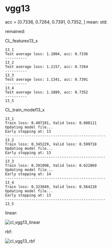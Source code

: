 # vgg13
acc = [0.7336, 0.7264, 0.7391, 0.7352, ] mean: std: 

remained:

CL_features13_x
```
13_1
Test average loss: 1.1004, acc: 0.7336
----------
13_2
Test average loss: 1.2157, acc: 0.7264
----------
13_3
Test average loss: 1.1341, acc: 0.7391
----------
13_4
Test average loss: 1.1889, acc: 0.7352
----------
13_5

```

CL_train_model13_x
```
13_1
Train loss: 0.407191, Valid loss: 0.608111
Updating model file...
Early stopping at: 13
----------------------------------------------
13_2
Train loss: 0.345229, Valid loss: 0.599718
Updating model file...
Early stopping at: 13
----------------------------------------------
13_3
Train loss: 0.391098, Valid loss: 0.622869
Updating model file...
Early stopping at: 14
----------------------------------------------
13_4
Train loss: 0.323849, Valid loss: 0.564210
Updating model file...
Early stopping at: 13
----------------------------------------------
13_5

```

linear:

![cl_vgg13_linear](cl_vgg13_linear.png)

rbf:

![cl_vgg13_rbf](cl_vgg13_rbf.png)
